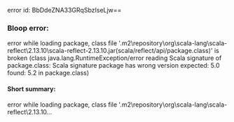 error id: BbDdeZNA33GRqSbzIseLjw==
### Bloop error:

error while loading package, class file '<HOME>\.m2\repository\org\scala-lang\scala-reflect\2.13.10\scala-reflect-2.13.10.jar(scala/reflect/api/package.class)' is broken
(class java.lang.RuntimeException/error reading Scala signature of package.class: Scala signature package has wrong version
 expected: 5.0
 found: 5.2 in package.class)
#### Short summary: 

error while loading package, class file '<HOME>\.m2\repository\org\scala-lang\scala-reflect\2.13.10\...